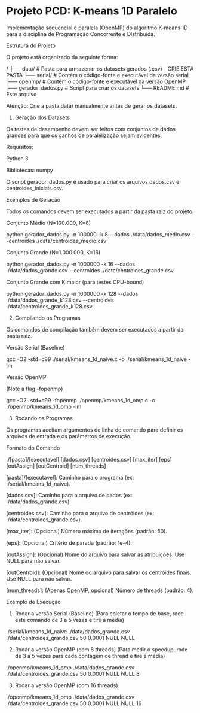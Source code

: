 # Projeto PCD: K-means 1D Paralelo

Implementação sequencial e paralela (OpenMP) do algoritmo K-means 1D para a disciplina de Programação Concorrente e Distribuída.

Estrutura do Projeto

O projeto está organizado da seguinte forma:

/
├── data/             # Pasta para armazenar os datasets gerados (.csv) - CRIE ESTA PASTA
├── serial/           # Contém o código-fonte e executável da versão serial
├── openmp/           # Contém o código-fonte e executável da versão OpenMP
├── gerador_dados.py  # Script para criar os datasets
└── README.md         # Este arquivo


Atenção: Crie a pasta data/ manualmente antes de gerar os datasets.

1. Geração dos Datasets

Os testes de desempenho devem ser feitos com conjuntos de dados grandes para que os ganhos de paralelização sejam evidentes.

Requisitos:

Python 3

Bibliotecas: numpy

O script gerador_dados.py é usado para criar os arquivos dados.csv e centroides_iniciais.csv.

Exemplos de Geração

Todos os comandos devem ser executados a partir da pasta raiz do projeto.

Conjunto Médio (N=100.000, K=8)

python gerador_dados.py -n 100000 -k 8 --dados ./data/dados_medio.csv --centroides ./data/centroides_medio.csv


Conjunto Grande (N=1.000.000, K=16)

python gerador_dados.py -n 1000000 -k 16 --dados ./data/dados_grande.csv --centroides ./data/centroides_grande.csv


Conjunto Grande com K maior (para testes CPU-bound)

python gerador_dados.py -n 1000000 -k 128 --dados ./data/dados_grande_k128.csv --centroides ./data/centroides_grande_k128.csv


2. Compilando os Programas

Os comandos de compilação também devem ser executados a partir da pasta raiz.

Versão Serial (Baseline)

gcc -O2 -std=c99 ./serial/kmeans_1d_naive.c -o ./serial/kmeans_1d_naive -lm


Versão OpenMP

(Note a flag -fopenmp)

gcc -O2 -std=c99 -fopenmp ./openmp/kmeans_1d_omp.c -o ./openmp/kmeans_1d_omp -lm


3. Rodando os Programas

Os programas aceitam argumentos de linha de comando para definir os arquivos de entrada e os parâmetros de execução.

Formato do Comando

./[pasta]/[executavel] [dados.csv] [centroides.csv] [max_iter] [eps] [outAssign] [outCentroid] [num_threads]


[pasta]/[executavel]: Caminho para o programa (ex: ./serial/kmeans_1d_naive).

[dados.csv]: Caminho para o arquivo de dados (ex: ./data/dados_grande.csv).

[centroides.csv]: Caminho para o arquivo de centróides (ex: ./data/centroides_grande.csv).

[max_iter]: (Opcional) Número máximo de iterações (padrão: 50).

[eps]: (Opcional) Critério de parada (padrão: 1e-4).

[outAssign]: (Opcional) Nome do arquivo para salvar as atribuições. Use NULL para não salvar.

[outCentroid]: (Opcional) Nome do arquivo para salvar os centróides finais. Use NULL para não salvar.

[num_threads]: (Apenas OpenMP, opcional) Número de threads (padrão: 4).

Exemplo de Execução

1. Rodar a versão Serial (Baseline)
(Para coletar o tempo de base, rode este comando de 3 a 5 vezes e tire a média)

./serial/kmeans_1d_naive ./data/dados_grande.csv ./data/centroides_grande.csv 50 0.0001 NULL NULL


2. Rodar a versão OpenMP (com 8 threads)
(Para medir o speedup, rode de 3 a 5 vezes para cada contagem de thread e tire a média)

./openmp/kmeans_1d_omp ./data/dados_grande.csv ./data/centroides_grande.csv 50 0.0001 NULL NULL 8


3. Rodar a versão OpenMP (com 16 threads)

./openmp/kmeans_1d_omp ./data/dados_grande.csv ./data/centroides_grande.csv 50 0.0001 NULL NULL 16

